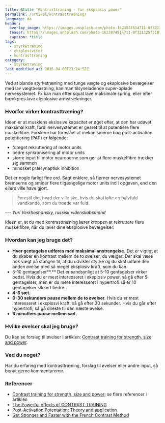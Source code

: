 ```yaml
---
title: &title "Kontrasttræning - for eksplosiv power"
permalink: /artikel/kontrasttraening/
language: da
header:
  overlay_image: https://images.unsplash.com/photo-1623874514711-0f321325f318?ixlib=rb-1.2.1&ixid=MnwxMjA3fDB8MHxwaG90by1wYWdlfHx8fGVufDB8fHx8&auto=format&fit=crop&w=1200&q=5
  teaser: https://images.unsplash.com/photo-1623874514711-0f321325f318?ixlib=rb-1.2.1&ixid=MnwxMjA3fDB8MHxwaG90by1wYWdlfHx8fGVufDB8fHx8&auto=format&fit=crop&w=400&q=5
  caption: *title
tags:
  - styrketræning
  - eksplosivitet
  - kontrasttræning
category:
  - Styrketræning
last_modified_at: 2015-04-09T21:24:52Z
---
```


Ved at blande styrketræning med tunge vægte og eksplosive bevægelser med lav vægtbelastning, kan man tilsyneladende super-oplade nervesystemet. Fx kan man efter squat lave maksimale spring, eller efter bænkpres lave eksplosive armstrækninger.

### Hvorfor virker kontrasttræning?

Ideen er at musklens ekslosive kapacitet er øget efter, at den har udøvet maksimal kraft, fordi nervesystemet er gearet til at potentiere flere muskelfibre. Forskere har foreslået at mekanismerne bag post-activation potentiering (PAP) er følgende:

- forøget rekruttering af motor units
- bedre synkronisering af motor units
- større input til motor neuronerne som gør at flere muskelfibre trækker sig sammen
- mindsket præsynaptisk inhibition

Det er nogle farligt fine ord. Sagt enklere, så fjerner nervesystemet bremserne og smider flere tilgængelige motor units ind i opgaven, end den ellers ville have gjort.

> Forestil dig, hvad der ville ske, hvis du skal løfte en halvfuld vandkande, som du troede var fuld.
 
--- <cite>Yuri Verkhoshansky, russisk videnskabsmand</cite>

Ideen er, at du med kontrasttræning lærer kroppen at rekruttere flere muskelfibre, når du laver dine eksplosive bevægelser.

### Hvordan kan jeg bruge det?

- **Hver gentagelse udføres med maksimal anstrengelse.** Det er vigtigt at du skaber en kontrast mellem de to øvelser, du vælger. Der skal være nok vægt på stangen til, at du udvikler styrke og du skal udføre den anden øvelse med så meget eksplosiv kraft, som du kan.
- 5-10 gentagelser**.** Det er sandsynligt at 5-10 gentagelser virker bedst. Hvis du er mest interesseret i eksplosiv power, så gå efter 5 gentagelser, men er du mere interesseret i hypertrofi så er 10 gentagelser sikkert bedre.
- **4-6 sæt.**
- **0-30 sekunders pause mellem de to øvelser.** Hvis du er mest interesseret i eksplosvi kraft, så gå efter 30 sekunder. Hvis du går efter hypertrofi, så gå direkte til den næste øvelse.
- **3 minutters pause mellem sæt.**

### Hvilke øvelser skal jeg bruge?

Du kan se forslag til øvelser i artiklen: [Contrast training for strength, size and power](http://www.tmuscle.com/free_online_article/sports_body_training_performance/contrast_training_for_strength_size_and_power).

### Ved du noget?

Har du erfaring med kontrasttræning, forslag til øvelser eller andre input, så benyt gerne kommentarerne.

### Referencer

- [Contrast training for strength, size and power](http://www.tmuscle.com/free_online_article/sports_body_training_performance/contrast_training_for_strength_size_and_power); se flere referencer i artiklen
- [The Powerful effects of CONTRAST TRAINING](https://www.defrancostraining.com/the-powerful-effects-of-contrast-training/)
- [Post-Activation Potentation: Theory and application](https://bretcontreras.wordpress.com/2010/04/05/post-activation-potentiation-theory-and-application/)
- [Get Stronger and Faster with the French Contrast Method](https://www.jtsstrength.com/get-stronger-faster-french-contrast-method/)
